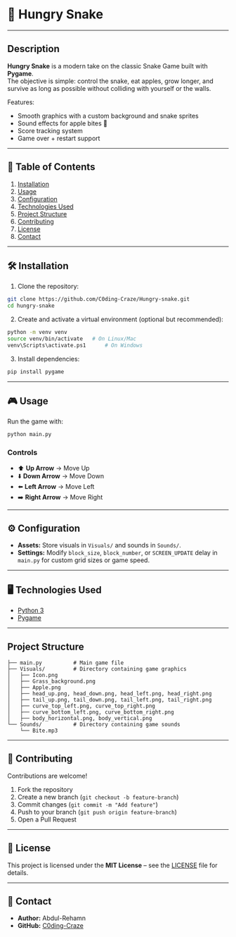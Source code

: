 # 🐍 Hungry Snake  
---

## Description  
**Hungry Snake** is a modern take on the classic Snake Game built with **Pygame**.  
The objective is simple: control the snake, eat apples, grow longer, and survive as long as possible without colliding with yourself or the walls.  

 Features:  
- Smooth graphics with a custom background and snake sprites  
- Sound effects for apple bites 🎵  
- Score tracking system  
- Game over + restart support  

---

## 📑 Table of Contents  
1. [Installation](#-installation)  
2. [Usage](#-usage)  
3. [Configuration]([#-configuration)
4. [Technologies Used](#-technologies-used) 
5. [Project Structure](#project-structure)
6. [Contributing](#-contributing)  
7. [License](#-license)  
8. [Contact](#-contact)   

---

## 🛠 Installation  

1. Clone the repository:  
```bash
git clone https://github.com/C0ding-Craze/Hungry-snake.git
cd hungry-snake
```

2. Create and activate a virtual environment (optional but recommended):  
```bash
python -m venv venv
source venv/bin/activate   # On Linux/Mac
venv\Scripts\activate.ps1      # On Windows
```

3. Install dependencies:  
```bash
pip install pygame
```

---

## 🎮 Usage  

Run the game with:  
```bash
python main.py
```

### Controls  
- ⬆️ **Up Arrow** → Move Up  
- ⬇️ **Down Arrow** → Move Down  
- ⬅️ **Left Arrow** → Move Left  
- ➡️ **Right Arrow** → Move Right  

---

## ⚙️ Configuration  
- **Assets:** Store visuals in `Visuals/` and sounds in `Sounds/`.  
- **Settings:** Modify `block_size`, `block_number`, or `SCREEN_UPDATE` delay in `main.py` for custom grid sizes or game speed.  

---

## 🖥 Technologies Used  
- [Python 3](https://www.python.org/)   
- [Pygame](https://www.pygame.org/news)  

---

## Project Structure

```
├── main.py          # Main game file
├── Visuals/         # Directory containing game graphics
│   ├── Icon.png
│   ├── Grass_background.png
│   ├── Apple.png
│   ├── head_up.png, head_down.png, head_left.png, head_right.png
│   ├── tail_up.png, tail_down.png, tail_left.png, tail_right.png
│   ├── curve_top_left.png, curve_top_right.png
│   ├── curve_bottom_left.png, curve_bottom_right.png
│   ├── body_horizontal.png, body_vertical.png
└── Sounds/          # Directory containing game sounds
    └── Bite.mp3
```

---

## 🤝 Contributing  
Contributions are welcome!  
1. Fork the repository  
2. Create a new branch (`git checkout -b feature-branch`)  
3. Commit changes (`git commit -m "Add feature"`)  
4. Push to your branch (`git push origin feature-branch`)  
5. Open a Pull Request  

---

## 📜 License  
This project is licensed under the **MIT License** – see the [LICENSE](LICENSE) file for details.  

---

## 👤 Contact  
- **Author:** Abdul-Rehamn  
- **GitHub:** [C0ding-Craze](https://github.com/C0ding-Craze)  
